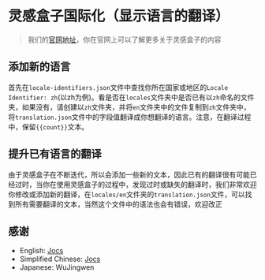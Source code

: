 # 灵感盒子国际化（显示语言的翻译）

> 我们的[官网地址](https://www.mindbox.cc)，你在官网上可以了解更多关于灵感盒子的内容
> 

## 添加新的语言

首先在`locale-identifiers.json`文件中查找你所在国家或地区的`Locale Identifier: zh`(以zh为例)。看是否在`locales`文件夹中是否已有以`zh`命名的文件夹，如果没有，请创建以`zh`文件夹，并将`en`文件夹中的文件复制到`zh`文件夹中，将`translation.json`文件中的字段值翻译成你想翻译的语言。注意，在翻译过程中，保留`{{count}}`文本。

## 提升已有语言的翻译

由于灵感盒子在不断迭代，所以会添加一些新的文本，因此已有的翻译很有可能已经过时，当你在使用灵感盒子的过程中，发现过时或缺失的翻译时，我们非常欢迎你修改或添加新的翻译，在`locales/en`文件夹的`translation.json`文件，可以找到所有需要翻译的文本，当然这个文件中的语法也会有错误，欢迎改正

## 感谢

- English: [Jocs](https://github.com/Jocs)
- Simplified Chinese: [Jocs](https://github.com/Jocs)
- Japanese: WuJingwen

